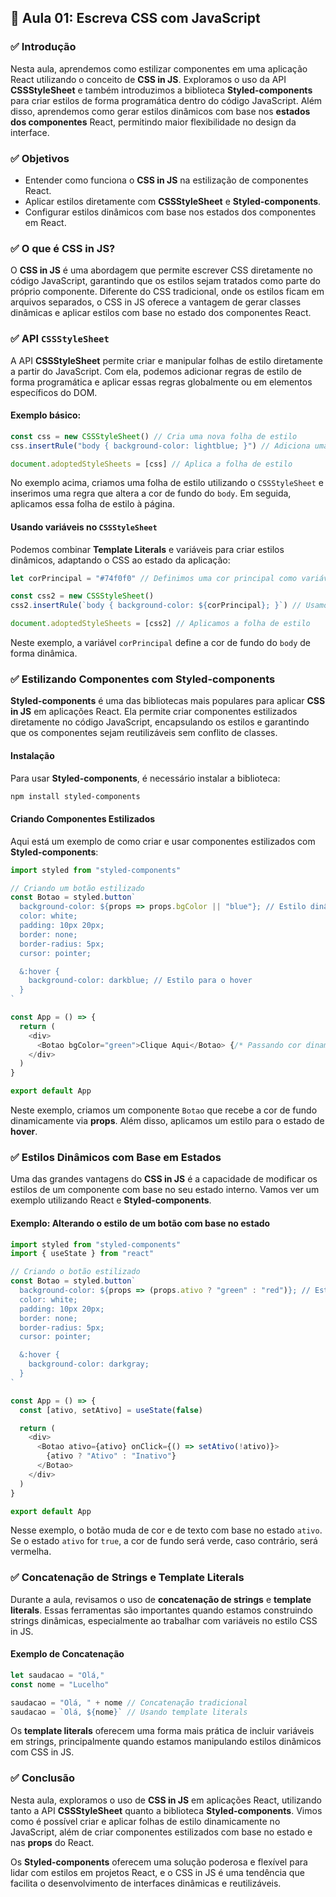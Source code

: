 ## 📝 Aula 01: Escreva CSS com JavaScript

### ✅ Introdução

Nesta aula, aprendemos como estilizar componentes em uma aplicação React utilizando o conceito de **CSS in JS**. Exploramos o uso da API **CSSStyleSheet** e também introduzimos a biblioteca **Styled-components** para criar estilos de forma programática dentro do código JavaScript. Além disso, aprendemos como gerar estilos dinâmicos com base nos **estados dos componentes** React, permitindo maior flexibilidade no design da interface.

### ✅ Objetivos

- Entender como funciona o **CSS in JS** na estilização de componentes React.
- Aplicar estilos diretamente com **CSSStyleSheet** e **Styled-components**.
- Configurar estilos dinâmicos com base nos estados dos componentes em React.

### ✅ O que é CSS in JS?

O **CSS in JS** é uma abordagem que permite escrever CSS diretamente no código JavaScript, garantindo que os estilos sejam tratados como parte do próprio componente. Diferente do CSS tradicional, onde os estilos ficam em arquivos separados, o CSS in JS oferece a vantagem de gerar classes dinâmicas e aplicar estilos com base no estado dos componentes React.

### ✅ API `CSSStyleSheet`

A API **CSSStyleSheet** permite criar e manipular folhas de estilo diretamente a partir do JavaScript. Com ela, podemos adicionar regras de estilo de forma programática e aplicar essas regras globalmente ou em elementos específicos do DOM.

#### Exemplo básico:

```javascript
const css = new CSSStyleSheet() // Cria uma nova folha de estilo
css.insertRule("body { background-color: lightblue; }") // Adiciona uma regra de estilo

document.adoptedStyleSheets = [css] // Aplica a folha de estilo
```

No exemplo acima, criamos uma folha de estilo utilizando o `CSSStyleSheet` e inserimos uma regra que altera a cor de fundo do `body`. Em seguida, aplicamos essa folha de estilo à página.

#### Usando variáveis no `CSSStyleSheet`

Podemos combinar **Template Literals** e variáveis para criar estilos dinâmicos, adaptando o CSS ao estado da aplicação:

```javascript
let corPrincipal = "#74f0f0" // Definimos uma cor principal como variável

const css2 = new CSSStyleSheet()
css2.insertRule(`body { background-color: ${corPrincipal}; }`) // Usamos a cor principal dinamicamente

document.adoptedStyleSheets = [css2] // Aplicamos a folha de estilo
```

Neste exemplo, a variável `corPrincipal` define a cor de fundo do `body` de forma dinâmica.

### ✅ Estilizando Componentes com **Styled-components**

**Styled-components** é uma das bibliotecas mais populares para aplicar **CSS in JS** em aplicações React. Ela permite criar componentes estilizados diretamente no código JavaScript, encapsulando os estilos e garantindo que os componentes sejam reutilizáveis sem conflito de classes.

#### Instalação

Para usar **Styled-components**, é necessário instalar a biblioteca:

```bash
npm install styled-components
```

#### Criando Componentes Estilizados

Aqui está um exemplo de como criar e usar componentes estilizados com **Styled-components**:

```javascript
import styled from "styled-components"

// Criando um botão estilizado
const Botao = styled.button`
  background-color: ${props => props.bgColor || "blue"}; // Estilo dinâmico com base em props
  color: white;
  padding: 10px 20px;
  border: none;
  border-radius: 5px;
  cursor: pointer;

  &:hover {
    background-color: darkblue; // Estilo para o hover
  }
`

const App = () => {
  return (
    <div>
      <Botao bgColor="green">Clique Aqui</Botao> {/* Passando cor dinamicamente */}
    </div>
  )
}

export default App
```

Neste exemplo, criamos um componente `Botao` que recebe a cor de fundo dinamicamente via **props**. Além disso, aplicamos um estilo para o estado de **hover**.

### ✅ Estilos Dinâmicos com Base em Estados

Uma das grandes vantagens do **CSS in JS** é a capacidade de modificar os estilos de um componente com base no seu estado interno. Vamos ver um exemplo utilizando React e **Styled-components**.

#### Exemplo: Alterando o estilo de um botão com base no estado

```javascript
import styled from "styled-components"
import { useState } from "react"

// Criando o botão estilizado
const Botao = styled.button`
  background-color: ${props => (props.ativo ? "green" : "red")}; // Estilo dinâmico baseado no estado
  color: white;
  padding: 10px 20px;
  border: none;
  border-radius: 5px;
  cursor: pointer;

  &:hover {
    background-color: darkgray;
  }
`

const App = () => {
  const [ativo, setAtivo] = useState(false)

  return (
    <div>
      <Botao ativo={ativo} onClick={() => setAtivo(!ativo)}>
        {ativo ? "Ativo" : "Inativo"}
      </Botao>
    </div>
  )
}

export default App
```

Nesse exemplo, o botão muda de cor e de texto com base no estado `ativo`. Se o estado `ativo` for `true`, a cor de fundo será verde, caso contrário, será vermelha.

### ✅ Concatenação de Strings e Template Literals

Durante a aula, revisamos o uso de **concatenação de strings** e **template literals**. Essas ferramentas são importantes quando estamos construindo strings dinâmicas, especialmente ao trabalhar com variáveis no estilo CSS in JS.

#### Exemplo de Concatenação

```javascript
let saudacao = "Olá,"
const nome = "Lucelho"

saudacao = "Olá, " + nome // Concatenação tradicional
saudacao = `Olá, ${nome}` // Usando template literals
```

Os **template literals** oferecem uma forma mais prática de incluir variáveis em strings, principalmente quando estamos manipulando estilos dinâmicos com CSS in JS.

### ✅ Conclusão

Nesta aula, exploramos o uso de **CSS in JS** em aplicações React, utilizando tanto a API **CSSStyleSheet** quanto a biblioteca **Styled-components**. Vimos como é possível criar e aplicar folhas de estilo dinamicamente no JavaScript, além de criar componentes estilizados com base no estado e nas **props** do React.

Os **Styled-components** oferecem uma solução poderosa e flexível para lidar com estilos em projetos React, e o CSS in JS é uma tendência que facilita o desenvolvimento de interfaces dinâmicas e reutilizáveis.
